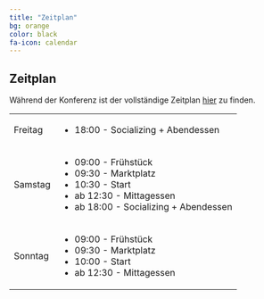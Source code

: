 ```yaml
---
title: "Zeitplan"
bg: orange
color: black
fa-icon: calendar
---
```


## Zeitplan

Während der Konferenz ist der vollständige Zeitplan <a href="schedule">hier</a> zu finden.
<table class="schedule">
    <tr>
        <td class="day">Freitag</td>
        <td>
            <ul>
                <li>18:00 - Socializing + Abendessen</li>
            </ul>
        </td>
    </tr>
    <tr>
        <td class="day">Samstag</td>
        <td>
            <ul>
                <li>09:00 - Frühstück</li>
                <li>09:30 - Marktplatz</li>
                <li>10:30 - Start</li>
                <li>ab 12:30 - Mittagessen</li>
                <li>ab 18:00 - Socializing + Abendessen</li>
            </ul>
        </td>
    </tr>
    <tr>
        <td class="day">Sonntag</td>
        <td>
            <ul>
                <li>09:00 - Frühstück</li>
                <li>09:30 - Marktplatz</li>
                <li>10:00 - Start</li>
                <li>ab 12:30 - Mittagessen</li>
            </ul>
        </td>
    </tr>
</table>
